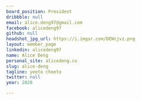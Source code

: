 ```yaml
---
board_position: President
dribbble: null
email: alice.deng97@gmail.com
facebook: alicedeng97
github: null
headshot_jpg_url: https://i.imgur.com/DEWcjvz.png
layout: member_page
linkedin: alicedeng97
name: Alice Deng
personal_site: alicedeng.co
slug: alice-deng
tagline: yeeto cheeto
twitter: null
year: 2020

---
```

